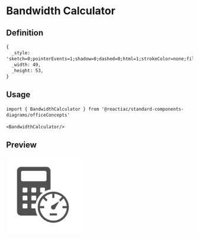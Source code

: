 # Bandwidth Calculator

## Definition

```
{
  _style: 'sketch=0;pointerEvents=1;shadow=0;dashed=0;html=1;strokeColor=none;fillColor=#505050;labelPosition=center;verticalLabelPosition=bottom;verticalAlign=top;outlineConnect=0;align=center;shape=mxgraph.office.concepts.bandwidth_calculator;',
  _width: 49,
  _height: 53,
}
```

## Usage

```
import { BandwidthCalculator } from '@reactiac/standard-components-diagrams/officeConcepts'

<BandwidthCalculator/>
```

## Preview

<img src="./bandwidth-calculator.png" width="200"/>
